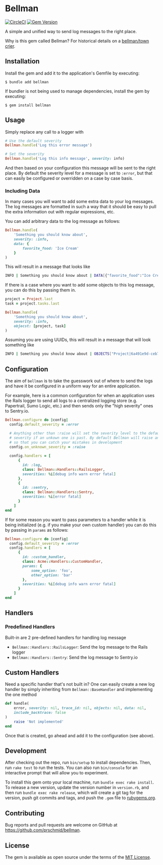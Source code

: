 # Bellman

[![CircleCI](https://dl.circleci.com/status-badge/img/gh/prschmid/bellman/tree/main.svg?style=shield)](https://dl.circleci.com/status-badge/redirect/gh/prschmid/bellman/tree/main)
[![Gem Version](https://badge.fury.io/rb/bellman.svg)](https://badge.fury.io/rb/bellman)

A simple and unified way to send log messages to the right place.

Why is this gem called Bellman? For historical details on a [bellman/town crier](https://en.wikipedia.org/wiki/Town_crier).

## Installation

Install the gem and add it to the application's Gemfile by executing:

    $ bundle add bellman

If bundler is not being used to manage dependencies, install the gem by executing:

    $ gem install bellman

## Usage

Simply replace any call to a logger with

```ruby
# Use the default severity
Bellman.handle('Log this error message')

# Set the severity
Bellman.handle('Log this info message', severity: info)
```

And then based on your configuration this message will be sent to the right place. By default the severity level for a message is set to `:error`, but that can easily be configured or overridden on a case by case basis.

### Including Data

In many cases you will want to add some extra data to your log messages. The log messages are formatted in such a way that it should be easy to pull the extra information out with regular expressions, etc. 

You can add arbitrary data to the log message as follows:

```ruby
Bellman.handle(
    'Something you should know about',
    severity: :info,
    data: {
        favorite_food: 'Ice Cream'
    }
)
```

This will result in a message that looks like

```sh
INFO | Something you should know about | DATA[{"favorite_food":"Ice Cream"}]
```

If there is a case where you want to add some objects to this log message, you can do this by passing them in.

```ruby
project = Project.last
task = project.tasks.last

Bellman.handle(
    'Something you should know about',
    severity: :info,
    objecst: [project, task]
)
```

Assuming you are using UUIDs, this will result in a message that will look something like

```sh
INFO | Something you should know about | OBJECTS["Project|6a491e9d-ceb7-41fd-97ef-6cd8a6460242", "Task|ab30e8c7-eabf-4c95-ba97-a523bf017093"]
```

## Configuration

The aim of `bellman` is to take the guesswork out of where to send the logs and have it be configured in a uniform way for an entire application. 

For example, here is a common configuration for when an application uses the Rails logger to send all logs to a centralized logging store (e.g. Papertrail, Sumo Logic, etc.) and then sends only the "high severity" ones to Sentry.io.

```ruby
Bellman.configure do |config|
  config.default_severity = :error

  # Anything other than :raise will set the severity level to the default
  # severity if an unkown one is past. By default Bellman will raise an error
  # so that you can catch your mistakes in development
  config.on_unknown_severity = :raise  
  
  config.handlers = [
      {
        id: :log,
        class: Bellman::Handlers::RailsLogger,
        severities: %i[debug info warn error fatal]
      },
      {
        id: :sentry,
        class: Bellman::Handlers::Sentry,
        severities: %i[error fatal]
      }
    ]
end
```

If for some reason you want to pass parameters to a handler while it is being initialized (e.g. if you make your own custom handler) you can do this by passing in `params` as follows:

```ruby
Bellman.configure do |config|
  config.default_severity = :error
  config.handlers = [
      {
        id: :custom_handler,
        class: Acme::Handlers::CustomHandler,
        params: {
            some_option: 'foo',
            other_option: 'bar'
        },
        severities: %i[debug info warn error fatal]
      }
    ]
end
```

## Handlers

### Predefined Handlers

Built-in are 2 pre-defined handlers for handling log message

* `Bellman::Handlers::RailsLogger`: Send the log message to the Rails logger
* `Bellman::Handlers::Sentry`: Send the log message to Sentry.io

## Custom Handlers

Need a specific handler that's not built in? One can easily create a new log handler by simply inheriting from `Bellman::BaseHandler` and implementing the one method

```ruby
def handle(
    error, severity: nil, trace_id: nil, objects: nil, data: nil,
    include_backtrace: false
)
    raise 'Not implemented'
end
```

Once that is created, go ahead and add it to the configuration (see above).

## Development

After checking out the repo, run `bin/setup` to install dependencies. Then, run `rake test` to run the tests. You can also run `bin/console` for an interactive prompt that will allow you to experiment.

To install this gem onto your local machine, run `bundle exec rake install`. To release a new version, update the version number in `version.rb`, and then run `bundle exec rake release`, which will create a git tag for the version, push git commits and tags, and push the `.gem` file to [rubygems.org](https://rubygems.org).

## Contributing

Bug reports and pull requests are welcome on GitHub at https://github.com/prschmid/bellman.

## License

The gem is available as open source under the terms of the [MIT License](https://opensource.org/licenses/MIT).
